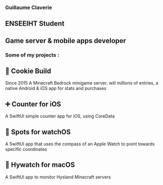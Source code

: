 ### Guillaume Claverie

## ENSEEIHT Student
## Game server & mobile apps developer 



### Some of my projects :
## 🍪 Cookie Build
Since 2015
A Minecraft Bedrock minigame server, will millions of entries, a native Android & iOS app for stats and purchases
## ➕ Counter for iOS
A SwiftUI simple counter app for iOS, using CoreData
## 🧭 Spots for watchOS
A SwiftUI app that uses the compass of an Apple Watch to point towards specific coordinates
## 🔎 Hywatch for macOS
A SwiftUI app to monitor Hysland Minecraft servers
